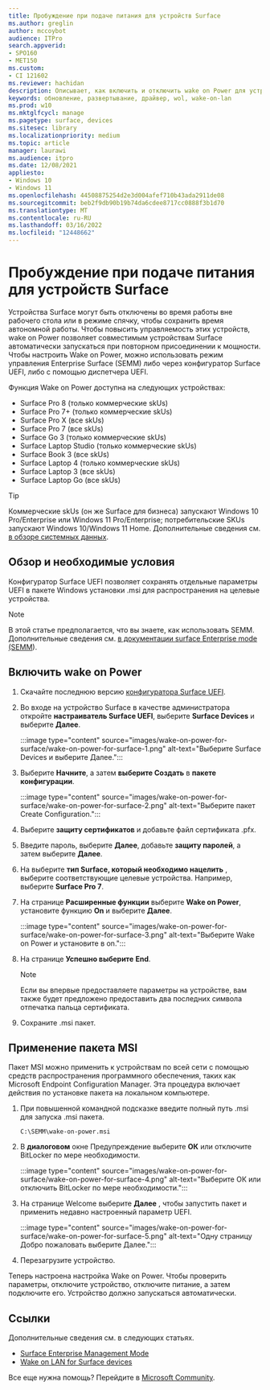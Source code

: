 ```yaml
---
title: Пробуждение при подаче питания для устройств Surface
ms.author: greglin
author: mccoybot
audience: ITPro
search.appverid:
- SPO160
- MET150
ms.custom:
- CI 121602
ms.reviewer: hachidan
description: Описывает, как включить и отключить wake on Power для устройств Surface.
keywords: обновление, развертывание, драйвер, wol, wake-on-lan
ms.prod: w10
ms.mktglfcycl: manage
ms.pagetype: surface, devices
ms.sitesec: library
ms.localizationpriority: medium
ms.topic: article
manager: laurawi
ms.audience: itpro
ms.date: 12/08/2021
appliesto:
- Windows 10
- Windows 11
ms.openlocfilehash: 44508875254d2e3d004afef710b43ada2911de08
ms.sourcegitcommit: beb2f9db90b19b74da6cdee8717cc0888f3b1d70
ms.translationtype: MT
ms.contentlocale: ru-RU
ms.lasthandoff: 03/16/2022
ms.locfileid: "12448662"
---
```

# <a name="wake-on-power-for-surface-devices"></a>Пробуждение при подаче питания для устройств Surface

Устройства Surface могут быть отключены во время работы вне рабочего стола или в режиме спячку, чтобы сохранить время автономной работы. Чтобы повысить управляемость этих устройств, wake on Power позволяет совместимым устройствам Surface автоматически запускаться при повторном присоединении к мощности. Чтобы настроить Wake on Power, можно использовать режим управления Enterprise Surface (SEMM) либо через конфигуратор Surface UEFI, либо с помощью диспетчера UEFI.

Функция Wake on Power доступна на следующих устройствах:

- Surface Pro 8 (только коммерческие skUs)
- Surface Pro 7+ (только коммерческие skUs)
- Surface Pro X (все skUs)
- Surface Pro 7 (все skUs)
- Surface Go 3 (только коммерческие skUs)
- Surface Laptop Studio (только коммерческие skUs)
- Surface Book 3 (все skUs)
- Surface Laptop 4 (только коммерческие skUs)
- Surface Laptop 3 (все skUs)
- Surface Laptop Go (все skUs)


>[!TIP]
> Коммерческие skUs (он же Surface для бизнеса) запускают Windows 10 Pro/Enterprise или Windows 11 Pro/Enterprise; потребительские SKUs запускают Windows 10/Windows 11 Home. Дополнительные сведения см. [в обзоре системных данных](https://support.microsoft.com/windows/view-your-system-info-a965a8f2-0773-1d65-472a-1e747c9ebe00). 

## <a name="overview-and-prerequisites"></a>Обзор и необходимые условия

Конфигуратор Surface UEFI позволяет сохранять отдельные параметры UEFI в пакете Windows установки .msi для распространения на целевые устройства. 

> [!NOTE]
> В этой статье предполагается, что вы знаете, как использовать SEMM. Дополнительные сведения см. [в документации surface Enterprise mode (SEMM](surface-enterprise-management-mode.md)).

## <a name="to-enable-wake-on-power"></a>Включить wake on Power

1.  Скачайте последнюю версию [конфигуратора Surface UEFI](https://www.microsoft.com/download/confirmation.aspx?id=46703).
2.  Во входе на устройство Surface в качестве администратора откройте **настраиватель Surface UEFI**, выберите **Surface Devices** и выберите **Далее**.

    :::image type="content" source="images/wake-on-power-for-surface/wake-on-power-for-surface-1.png" alt-text="Выберите Surface Devices и выберите Далее.":::
3.  Выберите **Начните**, а затем **выберите Создать** в **пакете конфигурации**.

    :::image type="content" source="images/wake-on-power-for-surface/wake-on-power-for-surface-2.png" alt-text="Выберите пакет Create Configuration.":::
4.  Выберите **защиту сертификатов** и добавьте файл сертификата .pfx. 
5. Введите пароль, выберите **Далее**, добавьте **защиту паролей**, а затем выберите **Далее**.
6.  На выберите **тип Surface, который необходимо нацелить** , выберите соответствующие целевые устройства. Например, выберите **Surface Pro 7**.
7.  На странице **Расширенные функции** выберите **Wake on Power**, установите функцию **On** и выберите **Далее**.

    :::image type="content" source="images/wake-on-power-for-surface/wake-on-power-for-surface-3.png" alt-text="Выберите Wake on Power и установите в on."::: 
8.  На странице **Успешно выберите** **End**.

    > [!NOTE]
    > Если вы впервые предоставляете параметры на устройстве, вам также будет предложено предоставить два последних символа отпечатка пальца сертификата. 
9.  Сохраните .msi пакет. 

## <a name="apply-the-msi-package"></a>Применение пакета MSI 

Пакет MSI можно применить к устройствам по всей сети с помощью средств распространения программного обеспечения, таких как Microsoft Endpoint Configuration Manager. Эта процедура включает действия по установке пакета на локальном компьютере. 

1.  При повышенной командной подсказке введите полный путь .msi для запуска .msi пакета. 

    ```
    C:\SEMM\wake-on-power.msi 
    ```

2.  В **диалоговом** окне Предупреждение выберите **ОК** или отключите BitLocker по мере необходимости.

    :::image type="content" source="images/wake-on-power-for-surface/wake-on-power-for-surface-4.png" alt-text="Выберите ОК или отключить BitLocker по мере необходимости.":::
3.  На странице Welcome выберите **Далее** , чтобы запустить пакет и применить недавно настроенный параметр UEFI.

    :::image type="content" source="images/wake-on-power-for-surface/wake-on-power-for-surface-5.png" alt-text="Одну страницу Добро пожаловать выберите Далее.":::
4.  Перезагрузите устройство. 

Теперь настроена настройка Wake on Power. Чтобы проверить параметры, отключите устройство, отключите питание, а затем подключите его. Устройство должно запускаться автоматически. 

## <a name="references"></a>Ссылки

Дополнительные сведения см. в следующих статьях. 

- [Surface Enterprise Management Mode](surface-enterprise-management-mode.md)
- [Wake on LAN for Surface devices](wake-on-lan-for-surface-devices.md)

Все еще нужна помощь? Перейдите в [Microsoft Community](https://answers.microsoft.com/).